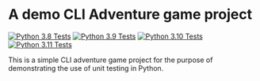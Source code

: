 # A demo CLI Adventure game project

[![Python 3.8 Tests](https://github.com/JonneSaloranta/adventure-cli/actions/workflows/unit-tests-python-3-8.yaml/badge.svg)](https://github.com/JonneSaloranta/adventure-cli/actions/workflows/unit-tests-python-3-8.yaml) [![Python 3.9 Tests](https://github.com/JonneSaloranta/adventure-cli/actions/workflows/unit-tests-python-3-9.yaml/badge.svg)](https://github.com/JonneSaloranta/adventure-cli/actions/workflows/unit-tests-python-3-9.yaml) [![Python 3.10 Tests](https://github.com/JonneSaloranta/adventure-cli/actions/workflows/unit-tests-python-3-10.yaml/badge.svg)](https://github.com/JonneSaloranta/adventure-cli/actions/workflows/unit-tests-python-3-10.yaml) [![Python 3.11 Tests](https://github.com/JonneSaloranta/adventure-cli/actions/workflows/unit-tests-python-3-11.yaml/badge.svg)](https://github.com/JonneSaloranta/adventure-cli/actions/workflows/unit-tests-python-3-11.yaml)

This is a simple CLI adventure game project for the purpose of demonstrating the use of unit testing in Python.
